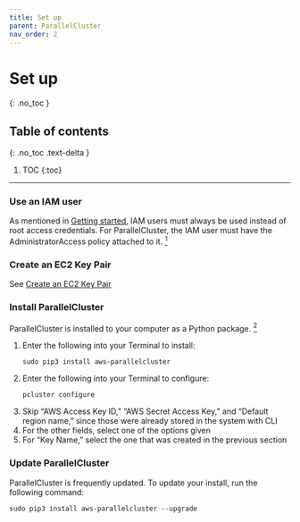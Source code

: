 ```yaml
---
title: Set up
parent: ParallelCluster
nav_order: 2
---
```


# Set up
{: .no_toc }

## Table of contents
{: .no_toc .text-delta }

1. TOC
{:toc}

---

### Use an IAM user
As mentioned in [Getting started](/aws-docs/docs/getstarted),
IAM users must always be used instead of root access credentials.
For ParallelCluster, the IAM user must have the AdministratorAccess policy attached to it.
[<sup>1</sup>](https://docs.aws.amazon.com/parallelcluster/latest/ug/iam.html#defaults)

### Create an EC2 Key Pair
See [Create an EC2 Key Pair](/aws-docs/docs/awsservices/ec2.html#create-an-ec2-key-pair)

### Install ParallelCluster
ParallelCluster is installed to your computer as a Python package.
[<sup>2</sup>](https://docs.aws.amazon.com/parallelcluster/latest/ug/getting_started.html)
1. Enter the following into your Terminal to install:
	```
	sudo pip3 install aws-parallelcluster
	```
1. Enter the following into your Terminal to configure:
	```
	pcluster configure
	```
1. Skip “AWS Access Key ID,” “AWS Secret Access Key,” and “Default region name,” since those were already stored in the system with CLI
1. For the other fields, select one of the options given
1. For “Key Name,” select the one that was created in the previous section

### Update ParallelCluster
ParallelCluster is frequently updated. To update your install, run the following command:

```
sudo pip3 install aws-parallelcluster --upgrade
```

